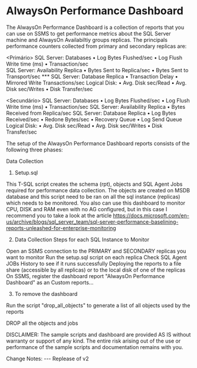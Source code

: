 # AlwaysOn Performance Dashboard

The AlwaysOn Performance Dashboard is a collection of reports that you can use on SSMS to get performance metrics about the SQL Server machine and AlwaysOn Availabiltiy groups replicas. The principals performance counters collected from primary and secondary replicas are:

<Primário>
SQL Server: Databases
	• Log Bytes Flushed/sec
	• Log Flush Write time (ms)
	• Transaction/sec	
SQL Server: Availability Replica
	• Bytes Sent to Replica/sec
	• Bytes Sent to Transport/sec ***
SQL Server: Database Replica
	• Transaction Delay
	• Mirrored Write Transactions/sec
Logical Disk:
	• Avg. Disk sec/Read
	• Avg. Disk sec/Writes
	• Disk Transfer/sec

<Secundário>
SQL Server: Databases
	• Log Bytes Flushed/sec
	• Log Flush Write time (ms)
	• Transaction/sec
SQL Server: Availability Replica
	• Bytes Received from Replica/sec
SQL Server: Database Replica
	• Log Bytes Received/sec
	• Redone Bytes/sec
	• Recovery Queue
	• Log Send Queue
Logical Disk:
	• Avg. Disk sec/Read
	• Avg. Disk sec/Writes
	• Disk Transfer/sec

The setup of the AlwaysOn Performance Dashboard reports consists of the following three phases:

Data Collection
1. Setup.sql 

This T-SQL script creates the schema (rpt), objects and SQL Agent Jobs required for performance data collection. The objects are created on MSDB database and this script need to be ran on all the sql instance (replicas) which needs to be monitored. You also can use this dashboard to monitor CPU, DISK and RAM even with no AG configured, but in this case I recommend you to take a look at the article https://docs.microsoft.com/en-us/archive/blogs/sql_server_team/sql-server-performance-baselining-reports-unleashed-for-enterprise-monitoring

2. Data Collection Steps for each SQL Instance to Monitor

Open an SSMS connection to the PRIMARY and SECONDARY replicas you want to monitor
Run the setup.sql script on each replica
Check SQL Agent JOBs History to see if it runs successfully
Deploying the reports to a file share (accessible by all replicas) or to the local disk of one of the replicas
On SSMS, register the dashboard report "AlwaysOn Performance Dashboard" as an Custom reports...

3. To remove the dashboard

Run the script "drop_all_objects" to generate a list of all objects used by the reports

DROP all the objects and jobs


DISCLAIMER: The sample scripts and dashboard are provided AS IS without warranty or support of any kind. The entire risk arising out of the use or performance of the sample scripts and documentation remains with you.

Change Notes:
--- Replease of v2

